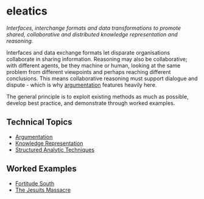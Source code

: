 # eleatics

*Interfaces, interchange formats and data transformations to promote shared, collaborative and distributed knowledge representation and reasoning.*

Interfaces and data exchange formats let disparate organisations collaborate in sharing information. Reasoning may also be collaborative; with different agents, be they machine or human, looking at the same problem from different viewpoints and perhaps reaching different conclusions. This means collaborative reasoning must support dialogue and dispute - which is why [argumentation](https://en.wikipedia.org/wiki/Argumentation_theory) features heavily here.

The general principle is to exploit existing methods as much as possible, develop best practice, and demonstrate through worked examples.

## Technical Topics

* [Argumentation](argumentation)
* [Knowledge Representation](KR)
* [Structured Analytic Techniques](SAT)

## Worked Examples

* [Fortitude South](argumentation/fortitude)
* [The Jesuits Massacre](argumentation/muc3/jesuits)

